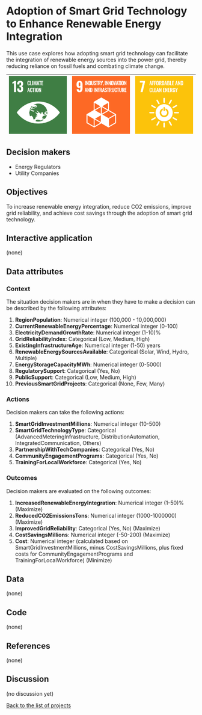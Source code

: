 # Adoption of Smart Grid Technology to Enhance Renewable Energy Integration

<!-- Describe the project in one sentence, e.g. A project that... -->
This use case explores how adopting smart grid technology can facilitate the integration of renewable energy sources
into the power grid, thereby reducing reliance on fossil fuels and combating climate change.

<!-- Insert SDG Icons and links-->
| [![Goal 13](../images/sdgs/E-WEB-Goal-13.png)](../goals/goal_13.md) | [![Goal 09](../images/sdgs/E-WEB-Goal-09.png)](../goals/goal_09.md) | [![Goal 07](../images/sdgs/E-WEB-Goal-07.png)](../goals/goal_07.md) |
|---------------------------------------------------------------------|---------------------------------------------------------------------|---------------------------------------------------------------------|

## Decision makers

<!-- List decision makers that could use this project-->
- Energy Regulators
- Utility Companies

## Objectives

<!-- Describe the objectives of the project in one sentence -->
To increase renewable energy integration, reduce CO2 emissions, improve grid reliability, and achieve cost savings
through the adoption of smart grid technology.

## Interactive application

<!-- Provide a link to the interactive application -->
(none)

## Data attributes

### Context

<!-- Describe the situation decision makers are in when then have to make a decision -->
The situation decision makers are in when they have to make a decision can be described by the following attributes:

1. **RegionPopulation**: Numerical integer (100,000 - 10,000,000)
2. **CurrentRenewableEnergyPercentage**: Numerical integer (0-100)
3. **ElectricityDemandGrowthRate**: Numerical integer (1-10)%
4. **GridReliabilityIndex**: Categorical (Low, Medium, High)
5. **ExistingInfrastructureAge**: Numerical integer (1-50) years
6. **RenewableEnergySourcesAvailable**: Categorical (Solar, Wind, Hydro, Multiple)
7. **EnergyStorageCapacityMWh**: Numerical integer (0-5000)
8. **RegulatorySupport**: Categorical (Yes, No)
9. **PublicSupport**: Categorical (Low, Medium, High)
10. **PreviousSmartGridProjects**: Categorical (None, Few, Many)

### Actions

<!-- Describe what the decision makers can do achieve their objectives -->
Decision makers can take the following actions:

1. **SmartGridInvestmentMillions**: Numerical integer (10-500)
2. **SmartGridTechnologyType**: Categorical (AdvancedMeteringInfrastructure, DistributionAutomation, IntegratedCommunication, Others)
3. **PartnershipWithTechCompanies**: Categorical (Yes, No)
4. **CommunityEngagementPrograms**: Categorical (Yes, No)
5. **TrainingForLocalWorkforce**: Categorical (Yes, No)

### Outcomes

<!-- Describe the metrics decision makers are trying to optimize, on which they are evaluated -->
Decision makers are evaluated on the following outcomes:

1. **IncreasedRenewableEnergyIntegration**: Numerical integer (1-50)% (Maximize)
2. **ReducedCO2EmissionsTons**: Numerical integer (1000-1000000) (Maximize)
3. **ImprovedGridReliability**: Categorical (Yes, No) (Maximize)
4. **CostSavingsMillions**: Numerical integer (-50-200) (Maximize)
5. **Cost**: Numerical integer (calculated based on SmartGridInvestmentMillions, minus CostSavingsMillions, plus fixed costs for CommunityEngagementPrograms and TrainingForLocalWorkforce) (Minimize)

## Data

<!-- Describe the data that is used to evaluate the decisions -->
(none)

## Code

<!-- Point to the repo that contains the code -->
(none)

## References

<!-- Provide a list of references or other resources used in the project -->
(none)

## Discussion

<!-- Provide a link to a space for discussion or comments -->
(no discussion yet)

[Back to the list of projects](../README.md)